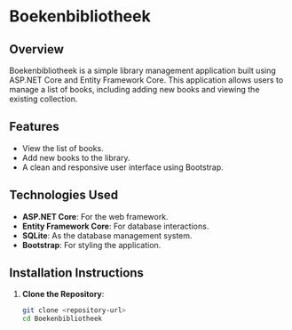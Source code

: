 # Boekenbibliotheek

## Overview

Boekenbibliotheek is a simple library management application built using ASP.NET Core and Entity Framework Core. This application allows users to manage a list of books, including adding new books and viewing the existing collection.

## Features

- View the list of books.
- Add new books to the library.
- A clean and responsive user interface using Bootstrap.

## Technologies Used

- **ASP.NET Core**: For the web framework.
- **Entity Framework Core**: For database interactions.
- **SQLite**: As the database management system.
- **Bootstrap**: For styling the application.

## Installation Instructions

1. **Clone the Repository**:
   ```bash
   git clone <repository-url>
   cd Boekenbibliotheek
